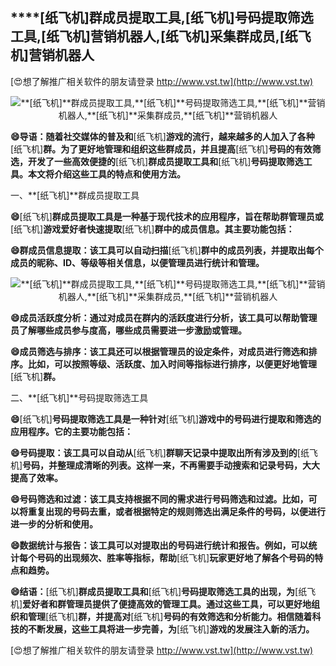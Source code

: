 ## ****[纸飞机]**群成员提取工具,**[纸飞机]**号码提取筛选工具,**[纸飞机]**营销机器人,**[纸飞机]**采集群成员,**[纸飞机]**营销机器人**

[😍想了解推广相关软件的朋友请登录 http://www.vst.tw](http://www.vst.tw)

 <center><img src="https://vst.tw/MP4/tuiguang/png/3.png" alt="**[纸飞机]**群成员提取工具,**[纸飞机]**号码提取筛选工具,**[纸飞机]**营销机器人,**[纸飞机]**采集群成员,**[纸飞机]**营销机器人"></center>

**😄导语：随着社交媒体的普及和**[纸飞机]**游戏的流行，越来越多的人加入了各种**[纸飞机]**群。为了更好地管理和组织这些群成员，并且提高**[纸飞机]**号码的有效筛选，开发了一些高效便捷的**[纸飞机]**群成员提取工具和**[纸飞机]**号码提取筛选工具。本文将介绍这些工具的特点和使用方法。**

一、**[纸飞机]**群成员提取工具

**😄**[纸飞机]**群成员提取工具是一种基于现代技术的应用程序，旨在帮助群管理员或**[纸飞机]**游戏爱好者快速提取**[纸飞机]**群中的成员信息。其主要功能包括：**

**😄群成员信息提取：该工具可以自动扫描**[纸飞机]**群中的成员列表，并提取出每个成员的昵称、ID、等级等相关信息，以便管理员进行统计和管理。**

 <center><img src="https://vst.tw/MP4/tuiguang/png/4.png" alt="**[纸飞机]**群成员提取工具,**[纸飞机]**号码提取筛选工具,**[纸飞机]**营销机器人,**[纸飞机]**采集群成员,**[纸飞机]**营销机器人"></center>

**😄成员活跃度分析：通过对成员在群内的活跃度进行分析，该工具可以帮助管理员了解哪些成员参与度高，哪些成员需要进一步激励或管理。**

**😄成员筛选与排序：该工具还可以根据管理员的设定条件，对成员进行筛选和排序。比如，可以按照等级、活跃度、加入时间等指标进行排序，以便更好地管理**[纸飞机]**群。**

二、**[纸飞机]**号码提取筛选工具

**😄**[纸飞机]**号码提取筛选工具是一种针对**[纸飞机]**游戏中的号码进行提取和筛选的应用程序。它的主要功能包括：**

**😄号码提取：该工具可以自动从**[纸飞机]**群聊天记录中提取出所有涉及到的**[纸飞机]**号码，并整理成清晰的列表。这样一来，不再需要手动搜索和记录号码，大大提高了效率。**

**😄号码筛选和过滤：该工具支持根据不同的需求进行号码筛选和过滤。比如，可以将重复出现的号码去重，或者根据特定的规则筛选出满足条件的号码，以便进行进一步的分析和使用。**

**😄数据统计与报告：该工具可以对提取出的号码进行统计和报告。例如，可以统计每个号码的出现频次、胜率等指标，帮助**[纸飞机]**玩家更好地了解各个号码的特点和趋势。**

**😄结语：**[纸飞机]**群成员提取工具和**[纸飞机]**号码提取筛选工具的出现，为**[纸飞机]**爱好者和群管理员提供了便捷高效的管理工具。通过这些工具，可以更好地组织和管理**[纸飞机]**群，并提高对**[纸飞机]**号码的有效筛选和分析能力。相信随着科技的不断发展，这些工具将进一步完善，为**[纸飞机]**游戏的发展注入新的活力。**

[😍想了解推广相关软件的朋友请登录 http://www.vst.tw](http://www.vst.tw)



